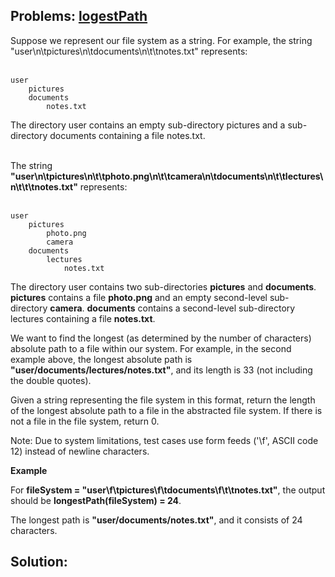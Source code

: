 ## Problems: [logestPath](https://app.codesignal.com/challenge/W9MciLfzQn6MDEG4D)
Suppose we represent our file system as a string. For example, the string "user\n\tpictures\n\tdocuments\n\t\tnotes.txt" represents:
<br/>
<br/>
```
user
    pictures
    documents
        notes.txt
```
The directory user contains an empty sub-directory pictures and a sub-directory documents containing a file notes.txt.<br/>
<br/>

The string **"user\n\tpictures\n\t\tphoto.png\n\t\tcamera\n\tdocuments\n\t\tlectures\n\t\t\tnotes.txt"** represents:<br/><br/>

```
user
    pictures
        photo.png
        camera
    documents
        lectures
            notes.txt
```
The directory user contains two sub-directories **pictures** and **documents**. **pictures** contains a file **photo.png** and an empty second-level sub-directory **camera**. **documents** contains a second-level sub-directory lectures containing a file **notes.txt**.

We want to find the longest (as determined by the number of characters) absolute path to a file within our system. For example, in the second example above, the longest absolute path is **"user/documents/lectures/notes.txt"**, and its length is 33 (not including the double quotes).

Given a string representing the file system in this format, return the length of the longest absolute path to a file in the abstracted file system. If there is not a file in the file system, return 0.

Note: Due to system limitations, test cases use form feeds ('\f', ASCII code 12) instead of newline characters.

**Example**

For **fileSystem = "user\f\tpictures\f\tdocuments\f\t\tnotes.txt"**, the output should be
**longestPath(fileSystem) = 24**.

The longest path is **"user/documents/notes.txt"**, and it consists of 24 characters.

## Solution:
